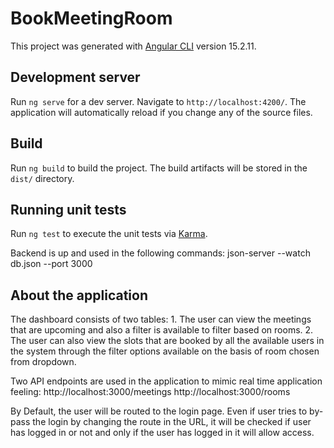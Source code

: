 # BookMeetingRoom

This project was generated with [Angular CLI](https://github.com/angular/angular-cli) version 15.2.11.

## Development server

Run `ng serve` for a dev server. Navigate to `http://localhost:4200/`. The application will automatically reload if you change any of the source files.

## Build

Run `ng build` to build the project. The build artifacts will be stored in the `dist/` directory.

## Running unit tests

Run `ng test` to execute the unit tests via [Karma](https://karma-runner.github.io).

Backend is up and used in the following commands: json-server --watch db.json --port 3000

## About the application
The dashboard consists of two tables:
    1. The user can view the meetings that are upcoming and also a filter is available to filter based on rooms.
    2. The user can also view the slots that are booked by all the available users in the system through the filter options available on the basis of room chosen from dropdown.

Two API endpoints are used in the application to mimic real time application feeling:
  http://localhost:3000/meetings
  http://localhost:3000/rooms

By Default, the user will be routed to the login page. Even if user tries to by-pass the login by changing the route in the URL, it will be checked if user has logged in or not and only if the user has logged in it will allow access.
